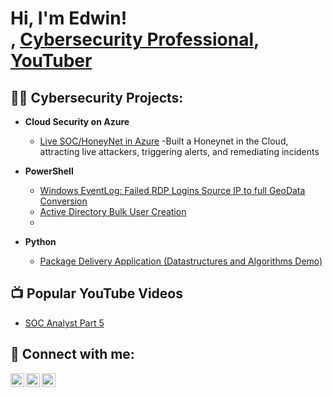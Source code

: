 <h1>Hi, I'm Edwin! <br/><a href="https://github.com/joshmadakor1"></a>, <a href="https://www.linkedin.com/in/joshmadakor/">Cybersecurity Professional</a>, <a href="https://www.youtube.com/c/joshmadakor">YouTuber</a></h1>

<h2>👨‍💻 Cybersecurity Projects:</h2>

 - <b>Cloud Security on Azure</b>
   - [Live SOC/HoneyNet in Azure](https://github.com/CybrXylon/Azure-SOC-Lab)
    -Built a Honeynet in the Cloud, attracting live attackers, triggering alerts, and remediating incidents
 

- <b>PowerShell</b>
  - [Windows EventLog: Failed RDP Logins Source IP to full GeoData Conversion](https://github.com/joshmadakor1/Sentinel-Lab)
  - [Active Directory Bulk User Creation](https://github.com/joshmadakor1/AD_PS)
  -

- <b>Python</b>
  - [Package Delivery Application (Datastructures and Algorithms Demo)](https://github.com/joshmadakor1/Package-Delivery-Pathfinding-Algorithm)

<h2>📺 Popular YouTube Videos</h2>

- [SOC Analyst Part 5](https://www.youtube.com/watch?v=zCFEPNyain0)

<h2> 🤳 Connect with me:</h2>

[<img align="left" alt="JoshMadakor | YouTube" width="22px" src="https://cdn.jsdelivr.net/npm/simple-icons@v3/icons/youtube.svg" />][youtube]
[<img align="left" alt="JoshMadakor | Twitter" width="22px" src="https://cdn.jsdelivr.net/npm/simple-icons@v3/icons/twitter.svg" />][twitter]
[<img align="left" alt="JoshMadakor | LinkedIn" width="22px" src="https://cdn.jsdelivr.net/npm/simple-icons@v3/icons/linkedin.svg" />][linkedin]

[twitter]: https://twitter.com/CybrXylon
[youtube]: https://youtube.com/@cvpherhack3r819
[linkedin]: https://linkedin.com/in/edwin-rubio8



<!---
CybrXylon/CybrXylon is a ✨ special ✨ repository because its `README.md` (this file) appears on your GitHub profile.
You can click the Preview link to take a look at your changes.
--->
